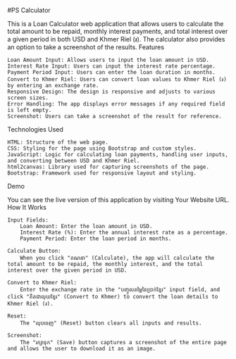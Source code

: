#PS Calculator

This is a Loan Calculator web application that allows users to calculate the total amount to be repaid, monthly interest payments, and total interest over a given period in both USD and Khmer Riel (៛). The calculator also provides an option to take a screenshot of the results.
Features

    Loan Amount Input: Allows users to input the loan amount in USD.
    Interest Rate Input: Users can input the interest rate percentage.
    Payment Period Input: Users can enter the loan duration in months.
    Convert to Khmer Riel: Users can convert loan values to Khmer Riel (៛) by entering an exchange rate.
    Responsive Design: The design is responsive and adjusts to various screen sizes.
    Error Handling: The app displays error messages if any required field is left empty.
    Screenshot: Users can take a screenshot of the result for reference.

Technologies Used

    HTML: Structure of the web page.
    CSS: Styling for the page using Bootstrap and custom styles.
    JavaScript: Logic for calculating loan payments, handling user inputs, and converting between USD and Khmer Riel.
    html2canvas: Library used for capturing screenshots of the page.
    Bootstrap: Framework used for responsive layout and styling.

Demo

You can see the live version of this application by visiting Your Website URL.
How It Works

    Input Fields:
        Loan Amount: Enter the loan amount in USD.
        Interest Rate (%): Enter the annual interest rate as a percentage.
        Payment Period: Enter the loan period in months.

    Calculate Button:
        When you click "គណនា" (Calculate), the app will calculate the total amount to be repaid, the monthly interest, and the total interest over the given period in USD.

    Convert to Khmer Riel:
        Enter the exchange rate in the "បញ្ចូលតម្លៃនៃប្រាក់ខ្មែរ" input field, and click "គិតជាលុយខ្មែរ" (Convert to Khmer) to convert the loan details to Khmer Riel (៛).

    Reset:
        The "លុបចេញ" (Reset) button clears all inputs and results.

    Screenshot:
        The "រក្សាទុក" (Save) button captures a screenshot of the entire page and allows the user to download it as an image.
